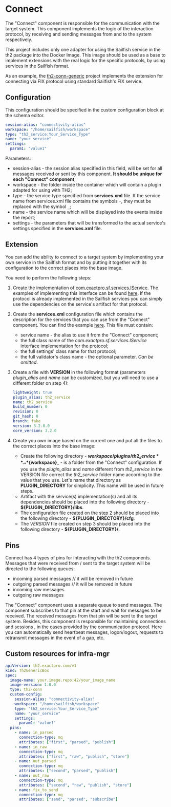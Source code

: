 # Connect

The "Connect" component is responsible for the communication with the target system.
This component implements the logic of the interaction protocol, by receiving and sending messages from and to the system respectively.

This project includes only one adapter for using the Sailfish service in the th2 package into the Docker Image.
This image should be used as a base to implement extensions with the real logic for the specific protocols, by using services in the Sailfish format.

As an example, the [th2-conn-generic](https://github.com/th2-net/th2-conn-generic) project implements the extension for connecting via FIX protocol using standard Sailfish's FIX service.

## Configuration

This configuration should be specified in the custom configuration block at the schema editor.

```yaml
session-alias: "connectivity-alias"
workspace: "/home/sailfish/workspace"
type: "th2_service:Your_Service_Type"
name: "your_service"
settings:
  param1: "value1"
```

Parameters:
+ session-alias - the session alias specified in this field, will be set for all messages received or sent by this component. **It should be unique for each "Connect" component**;
+ workspace - the folder inside the container which will contain a plugin adapted for using with TH2;
+ type - the service type specified from **services.xml** file. If the service name from services.xml file contains the symbols `-`, they must be replaced with the symbol `_`;
+ name - the service name which will be displayed into the events inside the report;
+ settings - the parameters that will be transformed to the actual service's settings specified in the **services.xml** file.

## Extension

You can add the ability to connect to a target system by implementing your own service in the Sailfish format and by putting it together with its configuration to the correct places into the base image.

You need to perform the following steps:

1. Create the implementation of [com.exactpro.sf.services.IService](https://github.com/exactpro/sailfish-core/blob/master/BackEnd/Core/sailfish-core/src/main/java/com/exactpro/sf/services/IService.java).
The examples of implementing this interface can be found [here](https://github.com/exactpro/sailfish-core/tree/master/BackEnd/Service).
If the protocol is already implemented in the Sailfish services you can simply use the dependencies on the service's artifact for that protocol.

2. Create the **services.xml** configuration file which contains the description for the services that you can use from the "Connect" component.
You can find the example [here](https://github.com/th2-net/th2-conn-generic/blob/master/conn-fix/src/main/plugin/cfg/services.xml).
This file must contain:
    + service name - the alias to use it from the "Connect" component;
    + the full class name of the _com.exactpro.sf.services.IService_ interface implementation for the protocol;
    + the full settings' class name for that protocol;
    + the full validator's class name - the optional parameter. _Can be omitted_.

3. Create a file with **VERSION** in the following format (parameters _plugin_alias_ and _name_ can be customized, but you will need to use a different folder on step 4):
    ```yaml
    lightweight: true
    plugin_alias: th2_service
    name: th2_service
    build_number: 0
    revision: 0
    git_hash: 0
    branch: fake
    version: 3.2.0.0
    core_version: 3.2.0
    ```
4. Create you own image based on the current one and put all the files to the correct places into the base image:
    + Create the following directory - **${workspace}/plugins/th2_service**.
    _**${workspace}**_ - is a folder from the "Connect" configuration.
    If you use the _plugin_alias_ and _name_ different from _th2_service_ in the VERSION file correct the _th2_service_ folder name according to the value that you use.
    Let's name that directory as **PLUGIN_DIRECTORY** for simplicity. This name will be used in future steps.
    + Artifact with the service(s) implementation(s) and all its dependencies should be placed into the following directory - **${PLUGIN_DIRECTORY}/libs**.
    + The configuration file created on the step 2 should be placed into the following directory - **${PLUGIN_DIRECTORY}/cfg**.
    + The _VERSION_ file created on step 3 should be placed into the following directory - **${PLUGIN_DIRECTORY}/**.

## Pins

Connect has 4 types of pins for interacting with the th2 components. Messages that were received from / sent to the target system will be directed to the following queues:

- incoming parsed messages // it will be removed in future
- outgoing parsed messages // it will be removed in future
- incoming raw messages
- outgoing raw messages

The "Connect" component uses a separate queue to send messages. The component subscribes to that pin at the start and wait for messages to be received.
The received messages from that pin will be sent to the target system.
Besides, this component is responsible for maintaining connections and sessions , in the cases provided by the communication protocol.
Here you can automatically send heartbeat messages, logon/logout, requests to retransmit messages in the event of a gap, etc.

## Custom resources for infra-mgr

```yaml
apiVersion: th2.exactpro.com/v1
kind: Th2GenericBox
spec:
  image-name: your.image.repo:42/your_image_name
  image-version: 1.0.0
  type: th2-conn
  custom-config:
    session-alias: "connectivity-alias"
    workspace: "/home/sailfish/workspace"
    type: "th2_service:Your_Service_Type"
    name: "your_service"
    settings:
      param1: "value1"
  pins:
    - name: in_parsed
      connection-type: mq
      attributes: ["first", "parsed", "publish"]
    - name: in_raw
      connection-type: mq
      attributes: ["first", "raw", "publish", "store"]
    - name: out_parsed
      connection-type: mq
      attributes: ["second", "parsed", "publish"]
    - name: out_raw
      connection-type: mq
      attributes: ["second", "raw", "publish", "store"]
    - name: fix_to_send
      connection-type: mq
      attributes: ["send", "parsed", "subscribe"]
```
